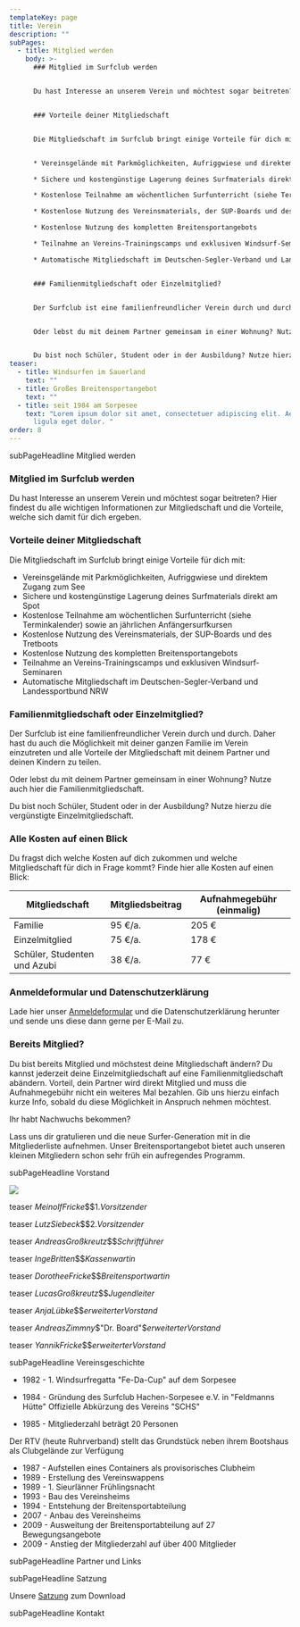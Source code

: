 ```yaml
---
templateKey: page
title: Verein
description: ""
subPages:
  - title: Mitglied werden
    body: >-
      ### Mitglied im Surfclub werden


      Du hast Interesse an unserem Verein und möchtest sogar beitreten? Hier findest du alle wichtigen Informationen zur Mitgliedschaft und die Vorteile, welche sich damit für dich ergeben.


      ### Vorteile deiner Mitgliedschaft


      Die Mitgliedschaft im Surfclub bringt einige Vorteile für dich mit:


      * Vereinsgelände mit Parkmöglichkeiten, Aufriggwiese und direktem Zugang zum See

      * Sichere und kostengünstige Lagerung deines Surfmaterials direkt am Spot

      * Kostenlose Teilnahme am wöchentlichen Surfunterricht (siehe Terminkalender) sowie an jährlichen Anfängersurfkursen

      * Kostenlose Nutzung des Vereinsmaterials, der SUP-Boards und des Tretboots

      * Kostenlose Nutzung des kompletten Breitensportangebots

      * Teilnahme an Vereins-Trainingscamps und exklusiven Windsurf-Seminaren

      * Automatische Mitgliedschaft im Deutschen-Segler-Verband und Landessportbund NRW


      ### Familienmitgliedschaft oder Einzelmitglied?


      Der Surfclub ist eine familienfreundlicher Verein durch und durch. Daher hast du auch die Möglichkeit mit deiner ganzen Familie im Verein einzutreten und alle Vorteile der Mitgleidschaft mit deinem Partner und deinen Kindern zu teilen.


      Oder lebst du mit deinem Partner gemeinsam in einer Wohnung? Nutze auch hier die Familienmitgliedschaft.


      Du bist noch Schüler, Student oder in der Ausbildung? Nutze hierzu die vergünstigte Einzelmitgliedschaft.
teaser:
  - title: Windsurfen im Sauerland
    text: ""
  - title: Großes Breitensportangebot
    text: ""
  - title: seit 1984 am Sorpesee
    text: "Lorem ipsum dolor sit amet, consectetuer adipiscing elit. Aenean commodo
      ligula eget dolor. "
order: 8
---
```

subPageHeadline Mitglied werden

### Mitglied im Surfclub werden

Du hast Interesse an unserem Verein und möchtest sogar beitreten? Hier findest du alle wichtigen Informationen zur Mitgliedschaft und die Vorteile, welche sich damit für dich ergeben.

### Vorteile deiner Mitgliedschaft

Die Mitgliedschaft im Surfclub bringt einige Vorteile für dich mit:

* Vereinsgelände mit Parkmöglichkeiten, Aufriggwiese und direktem Zugang zum See
* Sichere und kostengünstige Lagerung deines Surfmaterials direkt am Spot
* Kostenlose Teilnahme am wöchentlichen Surfunterricht (siehe Terminkalender) sowie an jährlichen Anfängersurfkursen
* Kostenlose Nutzung des Vereinsmaterials, der SUP-Boards und des Tretboots
* Kostenlose Nutzung des kompletten Breitensportangebots
* Teilnahme an Vereins-Trainingscamps und exklusiven Windsurf-Seminaren
* Automatische Mitgliedschaft im Deutschen-Segler-Verband und Landessportbund NRW

### Familienmitgliedschaft oder Einzelmitglied?

Der Surfclub ist eine familienfreundlicher Verein durch und durch. Daher hast du auch die Möglichkeit mit deiner ganzen Familie im Verein einzutreten und alle Vorteile der Mitgliedschaft mit deinem Partner und deinen Kindern zu teilen.

Oder lebst du mit deinem Partner gemeinsam in einer Wohnung? Nutze auch hier die Familienmitgliedschaft.

Du bist noch Schüler, Student oder in der Ausbildung? Nutze hierzu die vergünstigte Einzelmitgliedschaft.

### Alle Kosten auf einen Blick

Du fragst dich welche Kosten auf dich zukommen und welche Mitgliedschaft für dich in Frage kommt? Finde hier alle Kosten auf einen Blick:

| Mitgliedschaft               | Mitgliedsbeitrag | Aufnahmegebühr (einmalig) |
| ---------------------------- | ---------------- | ------------------------- |
| Familie                      | 95 €/a.          | 205 €                     |
| Einzelmitglied               | 75 €/a.          | 178 €                     |
| Schüler, Studenten und Azubi | 38 €/a.          | 77 €                      |

### Anmeldeformular und Datenschutzerklärung

Lade hier unser [Anmeldeformular](/img/aufnahmeformular.pdf) und die Datenschutzerklärung herunter und sende uns diese dann gerne per E-Mail zu.

### Bereits Mitglied?

Du bist bereits Mitglied und möchstest deine Mitgliedschaft ändern? Du kannst jederzeit deine Einzelmitgliedschaft auf eine Familienmitgliedschaft abändern. Vorteil, dein Partner wird direkt Mitglied und muss die Aufnahmegebühr nicht ein weiteres Mal bezahlen. Gib uns hierzu einfach kurze Info, sobald du diese Möglichkeit in Anspruch nehmen möchtest.

Ihr habt Nachwuchs bekommen?

Lass uns dir gratulieren und die neue Surfer-Generation mit in die Mitgliederliste aufnehmen. Unser Breitensportangebot bietet auch unseren kleinen Mitgliedern schon sehr früh ein aufregendes Programm.

subPageHeadline Vorstand

![](/img/vorstand_2017a_kl.jpg)

teaser $Meinolf Fricke$$$$1. Vorsitzender$

teaser $Lutz Siebeck$$$$2. Vorsitzender$

teaser $Andreas Großkreutz$$$$Schriftführer$

teaser $Inge Britten$$$$Kassenwartin$

teaser $Dorothee Fricke$$$$Breitensportwartin$

teaser $Lucas Großkreutz$$$$Jugendleiter$

teaser $Anja Lübke$$$$erweiterter Vorstand$

teaser $Andreas Zimmny$$"Dr. Board"$$erweiterter Vorstand$

teaser $Yannik Fricke$$$$erweiterter Vorstand$

subPageHeadline Vereinsgeschichte

* 1982 - 1. Windsurfregatta "Fe-Da-Cup" auf dem Sorpesee

* 1984 - Gründung des Surfclub Hachen-Sorpesee e.V. in "Feldmanns Hütte"
         Offizielle Abkürzung des Vereins "SCHS"
* 1985 - Mitgliederzahl beträgt 20 Personen

Der RTV (heute Ruhrverband) stellt das Grundstück neben ihrem Bootshaus als Clubgelände zur Verfügung

* 1987 - Aufstellen eines Containers als provisorisches Clubheim
* 1989 - Erstellung des Vereinswappens
* 1989 - 1. Sieurlänner Frühlingsnacht
* 1993 - Bau des Vereinsheims
* 1994 - Entstehung der Breitensportabteilung
* 2007 - Anbau des Vereinsheims
* 2009 - Ausweitung der Breitensportabteilung auf 27 Bewegungsangebote
* 2009 - Anstieg der Mitgliederzahl auf über 400 Mitglieder

subPageHeadline Partner und Links

subPageHeadline Satzung

Unsere [Satzung](/img/Surfclub_Satzung_2011.pdf) zum Download

subPageHeadline Kontakt